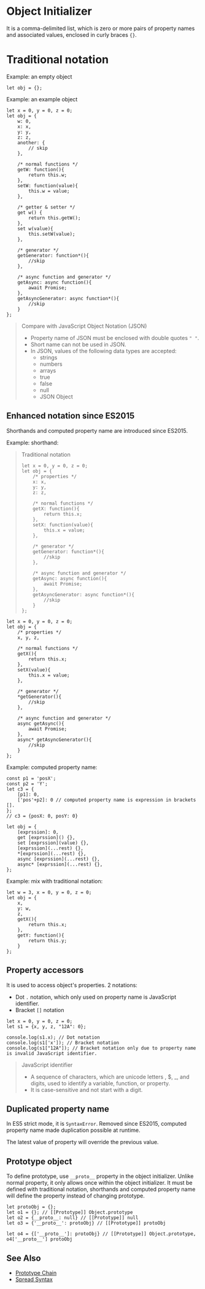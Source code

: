 # Object Initializer

It is a comma-delimited list, which is zero or more pairs of property names and associated values, enclosed in curly braces `{}`.

# Traditional notation

Example: an empty object

```
let obj = {};
```

Example: an example object

```
let x = 0, y = 0, z = 0;
let obj = {
    w: 0,
    x: x,
    y: y,
    z: z,
    another: {
        // skip
    },
    
    /* normal functions */
    getW: function(){ 
        return this.w;
    },
    setW: function(value){
        this.w = value;
    },
    
    /* getter & setter */
    get w() {
        return this.getW();
    },
    set w(value){
        this.setW(value);
    },
    
    /* generator */
    getGenerator: function*(){
        //skip
    },
    
    /* async function and generator */
    getAsync: async function(){
        await Promise;
    },
    getAsyncGenerator: async function*(){
        //skip
    }
};
```

> Compare with JavaScript Object Notation (JSON)
>
> - Property name of JSON must be enclosed with double quotes `" "`.
> - Short name can not be used in JSON.
> - In JSON, values of the following data types are accepted:
>   - strings
>   - numbers
>   - arrays
>   - true
>   - false
>   - null
>   - JSON Object

## Enhanced notation since ES2015

Shorthands and computed property name are introduced since ES2015.

Example: shorthand:
> Traditional notation
> ```
> let x = 0, y = 0, z = 0;
> let obj = { 
>     /* properties */
>     x: x,
>     y: y,
>     z: z,
>     
>     /* normal functions */
>     getX: function(){ 
>         return this.x;
>     },
>     setX: function(value){
>         this.x = value;
>     },
>     
>     /* generator */
>     getGenerator: function*(){
>         //skip
>     },
>     
>     /* async function and generator */
>     getAsync: async function(){
>         await Promise;
>     },
>     getAsyncGenerator: async function*(){
>         //skip
>     }
> };
> ```

```
let x = 0, y = 0, z = 0;
let obj = {
    /* properties */
    x, y, z,
    
    /* normal functions */
    getX(){ 
        return this.x;
    },
    setX(value){
        this.x = value;
    },
    
    /* generator */
    *getGenerator(){
        //skip
    },
    
    /* async function and generator */
    async getAsync(){
        await Promise;
    },
    async* getAsyncGenerator(){
        //skip
    }
};
```

Example: computed property name:

```
const p1 = 'posX';
const p2 = 'Y';
let c3 = {
    [p1]: 0,
    ['pos'+p2]: 0 // computed property name is expression in brackets [].
};
// c3 = {posX: 0, posY: 0}

let obj = {
    [exprssion]: 0,
    get [exprssion]() {},
    set [exprssion](value) {},
    [exprssion](...rest) {},
    *[exprssion](...rest) {},
    async [exprssion](...rest) {},
    async* [exprssion](...rest) {},
};
```

Example: mix with traditional notation:

```
let w = 3, x = 0, y = 0, z = 0;
let obj = {
    x, 
    y: w, 
    z,
    getX(){
        return this.x;
    },
    getY: function(){
        return this.y;
    }
};
```

## Property accessors

It is used to access object's properties. 2 notations:
- Dot `.` notation, which only used on property name is JavaScript identifier.
- Bracket `[]` notation

```
let x = 0, y = 0, z = 0;
let s1 = {x, y, z, "12A": 0};

console.log(s1.x); // Dot notation
console.log(s1['x']); // Bracket notation
console.log(s1["12A"]); // Bracket notation only due to property name is invalid JavaScript identifier.
```

> JavaScript identifier
> - A sequence of characters, which are unicode letters , $, \_, and digits, used to identify a variable, function, or property.
> - It is case-sensitive and not start with a digit.

## Duplicated property name

In ES5 strict mode, it is `SyntaxError`. Removed since ES2015, computed property name made duplication possible at runtime.

The latest value of property will override the previous value.

## Prototype object
To define prototype, use `__proto__` property in the object initializer.
Unlike normal property, it only allows once within the object initializer.
It must be defined with traditional notation, shorthands and computed property name will define the property instead of changing prototype.

```
let protoObj = {};
let o1 = {}; // [[Prototype]] Object.prototype
let o2 = {__proto__: null} // [[Prototype]] null
let o3 = {'__proto__': protoObj} // [[Prototype]] protoObj

let o4 = {['__proto__']: protoObj} // [[Prototype]] Object.prototype, o4['__proto__'] protoObj
```

## See Also
- [Prototype Chain](https://developer.mozilla.org/en-US/docs/Web/JavaScript/Inheritance_and_the_prototype_chain)
- [Spread Syntax](https://developer.mozilla.org/en-US/docs/Web/JavaScript/Reference/Operators/Spread_syntax)